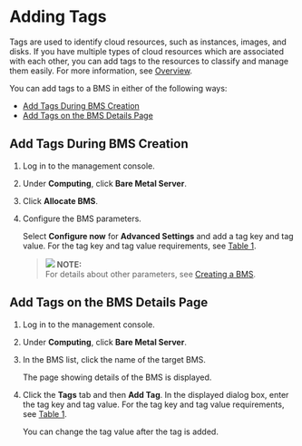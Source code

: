# Adding Tags<a name="EN-US_TOPIC_0110378367"></a>

Tags are used to identify cloud resources, such as instances, images, and disks. If you have multiple types of cloud resources which are associated with each other, you can add tags to the resources to classify and manage them easily. For more information, see  [Overview](overview.md).

You can add tags to a BMS in either of the following ways:

-   [Add Tags During BMS Creation](#section125012913114)
-   [Add Tags on the BMS Details Page](#section14780204519234)

## Add Tags During BMS Creation<a name="section125012913114"></a>

1.  Log in to the management console.
2.  Under  **Computing**, click  **Bare Metal Server**.
3.  Click  **Allocate BMS**.
4.  Configure the BMS parameters.

    Select  **Configure now**  for  **Advanced Settings**  and add a tag key and tag value. For the tag key and tag value requirements, see  [Table 1](overview.md#table124931582713).

    >![](/images/icon-note.gif) **NOTE:**   
    >For details about other parameters, see  [Creating a BMS](creating-a-bms.md).  


## Add Tags on the BMS Details Page<a name="section14780204519234"></a>

1.  Log in to the management console.
2.  Under  **Computing**, click  **Bare Metal Server**.
3.  In the BMS list, click the name of the target BMS.

    The page showing details of the BMS is displayed.

4.  Click the  **Tags**  tab and then  **Add Tag**. In the displayed dialog box, enter the tag key and tag value. For the tag key and tag value requirements, see  [Table 1](overview.md#table124931582713).

    You can change the tag value after the tag is added.


